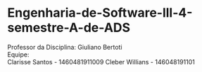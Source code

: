 # Engenharia-de-Software-lll-4-semestre-A-de-ADS
Professor da Disciplina: Giuliano Bertoti  
Equipe:  
   Clarisse Santos - 1460481911009 
   Cleber Willians - 146048191101
